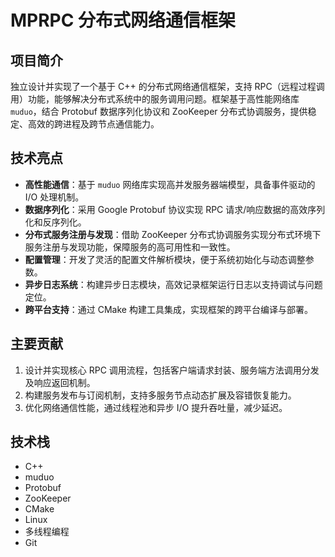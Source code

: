 # MPRPC 分布式网络通信框架

## 项目简介
独立设计并实现了一个基于 C++ 的分布式网络通信框架，支持 RPC（远程过程调用）功能，能够解决分布式系统中的服务调用问题。框架基于高性能网络库 `muduo`，结合 Protobuf 数据序列化协议和 ZooKeeper 分布式协调服务，提供稳定、高效的跨进程及跨节点通信能力。

## 技术亮点
- **高性能通信**：基于 `muduo` 网络库实现高并发服务器端模型，具备事件驱动的 I/O 处理机制。
- **数据序列化**：采用 Google Protobuf 协议实现 RPC 请求/响应数据的高效序列化和反序列化。
- **分布式服务注册与发现**：借助 ZooKeeper 分布式协调服务实现分布式环境下服务注册与发现功能，保障服务的高可用性和一致性。
- **配置管理**：开发了灵活的配置文件解析模块，便于系统初始化与动态调整参数。
- **异步日志系统**：构建异步日志模块，高效记录框架运行日志以支持调试与问题定位。
- **跨平台支持**：通过 CMake 构建工具集成，实现框架的跨平台编译与部署。

## 主要贡献
1. 设计并实现核心 RPC 调用流程，包括客户端请求封装、服务端方法调用分发及响应返回机制。
2. 构建服务发布与订阅机制，支持多服务节点动态扩展及容错恢复能力。
3. 优化网络通信性能，通过线程池和异步 I/O 提升吞吐量，减少延迟。


## 技术栈
- C++
- muduo
- Protobuf
- ZooKeeper
- CMake
- Linux
- 多线程编程
- Git


